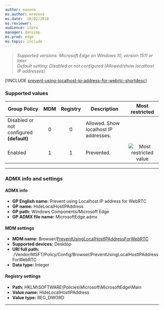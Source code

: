 ```yaml
---
author: eavena
ms.author: eravena
ms.date:  10/02/2018
ms.reviewer: 
audience: itpromanager: dansimp
ms.prod: edge
ms.topic: include
---
```


<!-- ## Prevent using Localhost IP address for WebRTC -->
>*Supported versions: Microsoft Edge on Windows 10, version 1511 or later*<br>
>*Default setting:  Disabled or not configured (Allowed/show localhost IP addresses)*

[!INCLUDE [prevent-using-localhost-ip-address-for-webrtc-shortdesc](../shortdesc/prevent-using-localhost-ip-address-for-webrtc-shortdesc.md)]

### Supported values

|                Group Policy                 | MDM | Registry |              Description              |                 Most restricted                  |
|---------------------------------------------|:---:|:--------:|---------------------------------------|:------------------------------------------------:|
| Disabled or not configured<br>**(default)** |  0  |    0     | Allowed. Show localhost IP addresses. |                                                  |
|                   Enabled                   |  1  |    1     |              Prevented.               | ![Most restricted value](../images/check-gn.png) |

---

### ADMX info and settings
#### ADMX info 
- **GP English name:** Prevent using Localhost IP address for WebRTC 
- **GP name:** HideLocalHostIPAddress 
- **GP path:** Windows Components/Microsoft Edge
- **GP ADMX file name:** MicrosoftEdge.admx

#### MDM settings 
- **MDM name:** Browser/[PreventUsingLocalHostIPAddressForWebRTC](https://docs.microsoft.com/windows/client-management/mdm/policy-csp-browser#browser-preventusinglocalhostipaddressforwebrtc)
- **Supported devices:** Desktop
- **URI full path:** ./Vendor/MSFT/Policy/Config/Browser/PreventUsingLocalHostIPAddressForWebRTC
- **Data type:** Integer

#### Registry settings 
- **Path:** HKLM\SOFTWARE\Policies\Microsoft\MicrosoftEdge\Main
- **Value name:** HideLocalHostIPAddress 
- **Value type:** REG_DWORD

<hr>
